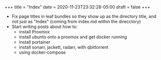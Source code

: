 +++
title = "Index"
date = 2020-11-23T23:32:28-05:00
draft = false
+++

- Fix page titles in leaf bundles so they show up as the directory title, and not just as "Index" (coming from index.md within the direcctory)
- Start writing posts about how to:
  - install Proxmox
  - install ubunto onto a proxmox and get docker running
  - install portainer
  - install sonarr, jackett, radarr, with qbittorrent
  - using docker-compose

